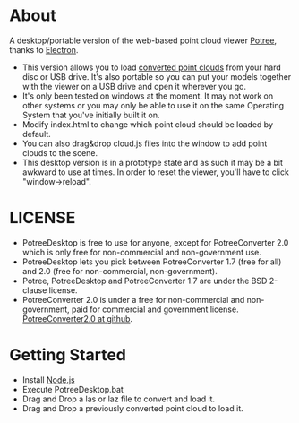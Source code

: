 

# About

A desktop/portable version of the web-based point cloud viewer [Potree](https://github.com/potree/potree), thanks to [Electron](https://electronjs.org/).

* This version allows you to load [converted point clouds](https://github.com/potree/PotreeConverter) from your hard disc or USB drive. It's also portable so you can put your models together with the viewer on a USB drive and open it wherever you go. 
* It's only been tested on windows at the moment. It may not work on other systems or you may only be able to use it on the same Operating System that you've initially built it on.
* Modify index.html to change which point cloud should be loaded by default.
* You can also drag&drop cloud.js files into the window to add point clouds to the scene.
* This desktop version is in a prototype state and as such it may be a bit awkward to use at times. 
In order to reset the viewer, you'll have to click "window->reload".

# LICENSE

* PotreeDesktop is free to use for anyone, except for PotreeConverter 2.0 which is only free for non-commercial and non-government use. 
* PotreeDesktop lets you pick between PotreeConverter 1.7 (free for all) and 2.0 (free for non-commercial, non-government).
* Potree, PotreeDesktop and PotreeConverter 1.7 are under the BSD 2-clause license.
* PotreeConverter 2.0 is under a free for non-commercial and non-government, paid for commercial and government license. [PotreeConverter2.0 at github](https://github.com/potree/PotreeConverter).

# Getting Started

* Install [Node.js](https://nodejs.org/en/)
* Execute PotreeDesktop.bat
* Drag and Drop a las or laz file to convert and load it.
* Drag and Drop a previously converted point cloud to load it. 
